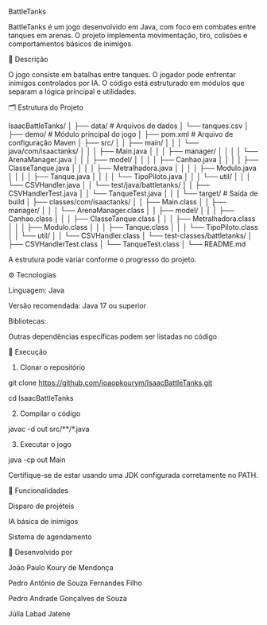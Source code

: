BattleTanks

BattleTanks é um jogo desenvolvido em Java, com foco em combates entre tanques em arenas.
O projeto implementa movimentação, tiro, colisões e comportamentos básicos de inimigos.


📘 Descrição

O jogo consiste em batalhas entre tanques.
O jogador pode enfrentar inimigos controlados por IA.
O código está estruturado em módulos que separam a lógica principal e utilidades.


🗂 Estrutura do Projeto

IsaacBattleTanks/
│
├── data/                        # Arquivos de dados 
│   └── tanques.csv
│
├── demo/                        # Módulo principal do jogo
│   ├── pom.xml                  # Arquivo de configuração Maven
│   ├── src/
│   │   ├── main/
│   │   │   └── java/com/isaactanks/
│   │   │       ├── Main.java
│   │   │       ├── manager/
│   │   │       │   └── ArenaManager.java
│   │   │       ├── model/
│   │   │       │   ├── Canhao.java
│   │   │       │   ├── ClasseTanque.java
│   │   │       │   ├── Metralhadora.java
│   │   │       │   ├── Modulo.java
│   │   │       │   ├── Tanque.java
│   │   │       │   └── TipoPiloto.java
│   │   │       └── util/
│   │   │           └── CSVHandler.java
│   │   └── test/java/battletanks/
│   │       ├── CSVHandlerTest.java
│   │       └── TanqueTest.java
│   │
│   └── target/                   # Saída de build 
│       ├── classes/com/isaactanks/
│       │   ├── Main.class
│       │   ├── manager/
│       │   │   └── ArenaManager.class
│       │   ├── model/
│       │   │   ├── Canhao.class
│       │   │   ├── ClasseTanque.class
│       │   │   ├── Metralhadora.class
│       │   │   ├── Modulo.class
│       │   │   ├── Tanque.class
│       │   │   └── TipoPiloto.class
│       │   └── util/
│       │       └── CSVHandler.class
│       └── test-classes/battletanks/
│           ├── CSVHandlerTest.class
│           └── TanqueTest.class
│
└── README.md




A estrutura pode variar conforme o progresso do projeto.


⚙️ Tecnologias

Linguagem: Java

Versão recomendada: Java 17 ou superior

Bibliotecas:

Outras dependências específicas podem ser listadas no código


🚀 Execução
1. Clonar o repositório

git clone https://github.com/joaopkourym/IsaacBattleTanks.git

cd IsaacBattleTanks

2. Compilar o código

javac -d out src/**/*.java

3. Executar o jogo

java -cp out Main

Certifique-se de estar usando uma JDK configurada corretamente no PATH.


🔧 Funcionalidades

Disparo de projéteis

IA básica de inimigos

Sistema de agendamento


👥 Desenvolvido por

João Paulo Koury de Mendonça

Pedro Antônio de Souza Fernandes Filho

Pedro Andrade Gonçalves de Souza

Júlia Labad Jatene



